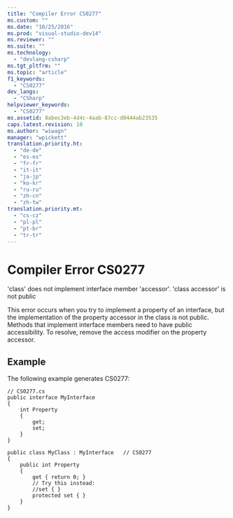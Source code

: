 ```yaml
---
title: "Compiler Error CS0277"
ms.custom: ""
ms.date: "10/25/2016"
ms.prod: "visual-studio-dev14"
ms.reviewer: ""
ms.suite: ""
ms.technology: 
  - "devlang-csharp"
ms.tgt_pltfrm: ""
ms.topic: "article"
f1_keywords: 
  - "CS0277"
dev_langs: 
  - "CSharp"
helpviewer_keywords: 
  - "CS0277"
ms.assetid: 8abec3eb-4d4c-4aab-87cc-d0444ab23535
caps.latest.revision: 10
ms.author: "wiwagn"
manager: "wpickett"
translation.priority.ht: 
  - "de-de"
  - "es-es"
  - "fr-fr"
  - "it-it"
  - "ja-jp"
  - "ko-kr"
  - "ru-ru"
  - "zh-cn"
  - "zh-tw"
translation.priority.mt: 
  - "cs-cz"
  - "pl-pl"
  - "pt-br"
  - "tr-tr"
---
```

# Compiler Error CS0277
'class' does not implement interface member 'accessor'. 'class accessor' is not public  
  
 This error occurs when you try to implement a property of an interface, but the implementation of the property accessor in the class is not public. Methods that implement interface members need to have public accessibility. To resolve, remove the access modifier on the property accessor.  
  
## Example  
 The following example generates CS0277:  
  
```  
// CS0277.cs  
public interface MyInterface  
{  
    int Property  
    {  
        get;  
        set;  
    }  
}  
  
public class MyClass : MyInterface   // CS0277  
{  
    public int Property  
    {  
        get { return 0; }  
        // Try this instead:  
        //set { }  
        protected set { }  
    }  
}  
```
